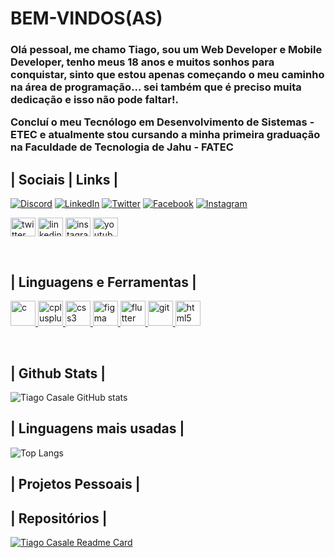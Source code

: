 # BEM-VINDOS(AS)
<h3>Olá pessoal, me chamo Tiago, sou um Web Developer e Mobile Developer, tenho meus 18 anos e muitos sonhos para conquistar, sinto que estou apenas começando o meu caminho na área de programação... sei também que é preciso muita dedicação e isso não pode faltar!.

<br>
<p>Concluí o meu Tecnólogo em <b>Desenvolvimento de Sistemas - ETEC</b> e atualmente stou cursando a minha primeira graduação na <b>Faculdade de Tecnologia de Jahu - FATEC</b>

## | Sociais | Links |
[![Discord](https://img.shields.io/badge/Discord-000?style=for-the-badge&logo=discord)](https://discord.gg/2czENTXZmA)
[![LinkedIn](https://img.shields.io/badge/LinkedIn-000?style=for-the-badge&logo=linkedin&logoColor=0E76A8)](https://www.linkedin.com/in/tiago-casale-budin/)
[![Twitter](https://img.shields.io/badge/Twitter-000?style=for-the-badge&logo=twitter)](https://twitter.com/Friesks1)
[![Facebook](https://img.shields.io/badge/Facebook-000?style=for-the-badge&logo=facebook)](https://www.facebook.com/TiagoCasaleBudin/)
[![Instagram](https://img.shields.io/badge/Instagram-000?style=for-the-badge&logo=instagram)](https://www.instagram.com/tiagocasale.tcb/)

<p align="left">
<a href="https://twitter.com/Friesks1" target="blank"><img align="center" src="https://cdn.jsdelivr.net/npm/simple-icons@3.0.1/icons/twitter.svg" alt="twitter" height="30" width="40" /></a>
<a href="https://www.linkedin.com/in/tiago-casale-budin/" target="blank"><img align="center" src="https://cdn.jsdelivr.net/npm/simple-icons@3.0.1/icons/linkedin.svg" alt="linkedin" height="30" width="40" /></a>
<a href="https://www.instagram.com/tiagocasale.tcb/" target="blank"><img align="center" src="https://cdn.jsdelivr.net/npm/simple-icons@3.0.1/icons/instagram.svg" alt="instagram" height="30" width="40" /></a>
<a href="https://www.youtube.com/channel/UCKr7QmWEG3b16UDZIS6k78A" target="blank"><img align="center" src="https://cdn.jsdelivr.net/npm/simple-icons@3.0.1/icons/youtube.svg" alt="youtube" height="30" width="40" /></a>
</p>
<br>

## | Linguagens e Ferramentas |
<p align="left"> <a href="https://www.cprogramming.com/" target="_blank"> <img src="https://devicons.github.io/devicon/devicon.git/icons/c/c-original.svg" alt="c" width="40" height="40"/> </a> <a href="https://www.w3schools.com/cpp/" target="_blank"> <img src="https://devicons.github.io/devicon/devicon.git/icons/cplusplus/cplusplus-original.svg" alt="cplusplus" width="40" height="40"/> </a> <a href="https://www.w3schools.com/css/" target="_blank"> <img src="https://devicons.github.io/devicon/devicon.git/icons/css3/css3-original-wordmark.svg" alt="css3" width="40" height="40"/> </a> <a href="https://www.figma.com/" target="_blank"> <img src="https://www.vectorlogo.zone/logos/figma/figma-icon.svg" alt="figma" width="40" height="40"/> </a> <a href="https://flutter.dev" target="_blank"> <img src="https://www.vectorlogo.zone/logos/flutterio/flutterio-icon.svg" alt="flutter" width="40" height="40"/> </a> <a href="https://git-scm.com/" target="_blank"> <img src="https://www.vectorlogo.zone/logos/git-scm/git-scm-icon.svg" alt="git" width="40" height="40"/> </a> <a href="https://www.w3.org/html/" target="_blank"> <img src="https://devicons.github.io/devicon/devicon.git/icons/html5/html5-original-wordmark.svg" alt="html5" width="40" height="40"/> </a></p>
<br>

## | Github Stats |
![Tiago Casale GitHub stats](https://github-readme-stats.vercel.app/api?username=ZFrosk&show_icons=true&theme=midnight-purple&border_color=e4e2e2&bg_color=000000&border_radius=10&hide_title=true&locale=en)

## | Linguagens mais usadas |

![Top Langs](https://github-readme-stats.vercel.app/api/top-langs/?username=ZFrosk&layout=compact&theme=midnight-purple&hide_title=true)

## | Projetos Pessoais | 

## | Repositórios |
[![Tiago Casale Readme Card](https://github-readme-stats.vercel.app/api/pin/?username=ZFrosk&repo=github-readme-stats&border_color=e4e2e2&bg_color=000000&theme=midnight-purple)](https://github.com/ZFrosk/github-readme-stats)

